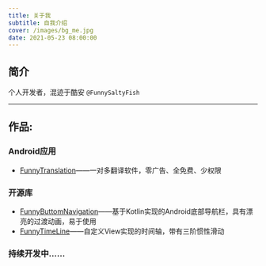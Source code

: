 ```yaml
---
title: 关于我
subtitle: 自我介绍
cover: /images/bg_me.jpg
date: 2021-05-23 08:00:00
---
```


## 简介
个人开发者，混迹于酷安 `@FunnySaltyFish`

---

## 作品:
### Android应用
* [FunnyTranslation](https://www.coolapk.com/apk/com.funny.translation)——一对多翻译软件，零广告、全免费、少权限

### 开源库
* [FunnyButtomNavigation](https://github.com/FunnySaltyFish/FunnyBottomNavigation)——基于Kotlin实现的Android底部导航栏，具有漂亮的过渡动画，易于使用
* [FunnyTimeLine](https://github.com/FunnySaltyFish/FunnyTimeLine)——自定义View实现的时间轴，带有三阶惯性滑动

### 持续开发中……
